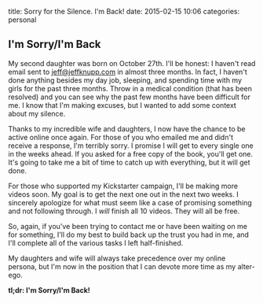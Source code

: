 title: Sorry for the Silence. I'm Back!
date: 2015-02-15 10:06
categories: personal

## I'm Sorry/I'm Back

My second daughter was born on October 27th. I'll be honest: I haven't read email sent to [jeff@jeffknupp.com](mailto://jeff@jeffknupp.com) in almost
three months. In fact, I haven't done anything besides my day job, sleeping, and spending time with my girls for the past three months. Throw in a medical condition (that has been resolved) and you can see why the past few months have been difficult for me. I know that I'm making excuses, but I wanted to add some context about my silence.

Thanks to my incredible wife and daughters, I now have the chance to be active
online once again. For those of you who emailed me and didn't receive a
response, I'm terribly sorry. I promise I will get to every single one in the
weeks ahead. If you asked for a free copy of the book, you'll get one. It's
going to take me a bit of time to catch up with everything, but it will get
done.

<!--more-->
For those who supported my Kickstarter campaign, I'll be making more videos
soon. My goal is to get the next one out in the next two weeks. I sincerely
apologize for what must seem like a case of promising something and not
following through. I *will* finish all 10 videos. They will all be free.

So, again, if you've been trying to contact me or have been waiting on me for
something, I'll do my best to build back up the trust you had in me, and I'll
complete all of the various tasks I left half-finished.

My daughters and wife will always take precedence over my online persona, but
I'm now in the position that I can devote more time as my alter-ego.

**tl;dr: I'm Sorry/I'm Back!**
